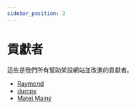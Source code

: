```yaml
---
sidebar_position: 2
---
```


# 貢獻者

這些是我們所有幫助架設網站並改進的貢獻者。

- [Raymond](https://github.com/raymond-1227/)
- [dumpy](https://github.com/dumpydev/)
- [Matej Majný](https://github.com/matejmajny/)
